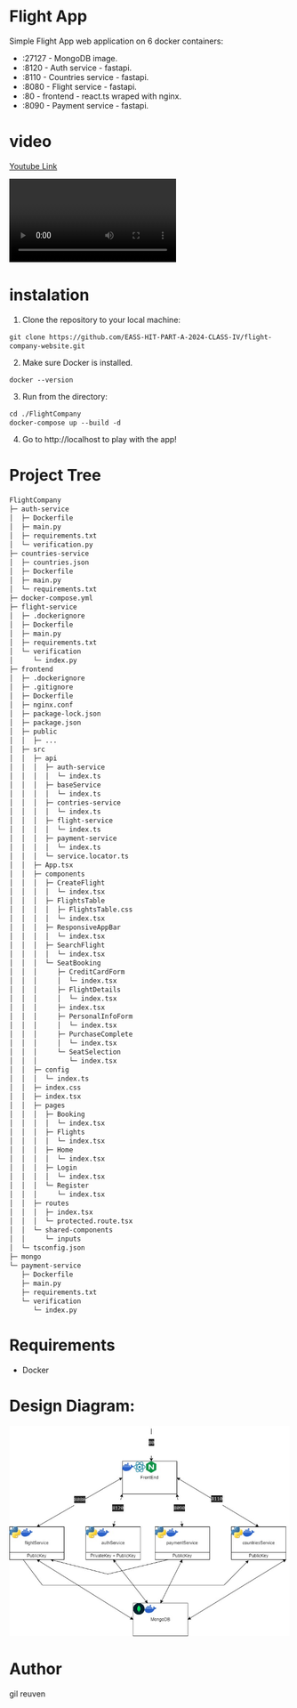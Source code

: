 # Flight App

Simple Flight App web application on 6 docker containers:
- :27127 - MongoDB image.
- :8120  - Auth service - fastapi.
- :8110  - Countries service - fastapi.
- :8080  - Flight service - fastapi.
- :80    - frontend - react.ts wraped with nginx.
- :8090  - Payment service - fastapi.

# video
[Youtube Link](https://youtu.be/aHlG-uUYaMc)

<video src="./readmeFiles/video.mp4" controls></video>

#  instalation
1. Clone the repository to your local machine:
```
git clone https://github.com/EASS-HIT-PART-A-2024-CLASS-IV/flight-company-website.git
```
2. Make sure Docker is installed.
```
docker --version
```
3. Run from the directory:
```
cd ./FlightCompany
docker-compose up --build -d
```
4. Go to http://localhost to play with the app!

# Project Tree

```
FlightCompany
├─ auth-service
│  ├─ Dockerfile
│  ├─ main.py
│  ├─ requirements.txt
│  └─ verification.py
├─ countries-service
│  ├─ countries.json
│  ├─ Dockerfile
│  ├─ main.py
│  └─ requirements.txt
├─ docker-compose.yml
├─ flight-service
│  ├─ .dockerignore
│  ├─ Dockerfile
│  ├─ main.py
│  ├─ requirements.txt
│  └─ verification
│     └─ index.py
├─ frontend
│  ├─ .dockerignore
│  ├─ .gitignore
│  ├─ Dockerfile
│  ├─ nginx.conf
│  ├─ package-lock.json
│  ├─ package.json
│  ├─ public
│  │  ├─ ...
│  ├─ src
│  │  ├─ api
│  │  │  ├─ auth-service
│  │  │  │  └─ index.ts
│  │  │  ├─ baseService
│  │  │  │  └─ index.ts
│  │  │  ├─ contries-service
│  │  │  │  └─ index.ts
│  │  │  ├─ flight-service
│  │  │  │  └─ index.ts
│  │  │  ├─ payment-service
│  │  │  │  └─ index.ts
│  │  │  └─ service.locator.ts
│  │  ├─ App.tsx
│  │  ├─ components
│  │  │  ├─ CreateFlight
│  │  │  │  └─ index.tsx
│  │  │  ├─ FlightsTable
│  │  │  │  ├─ FlightsTable.css
│  │  │  │  └─ index.tsx
│  │  │  ├─ ResponsiveAppBar
│  │  │  │  └─ index.tsx
│  │  │  ├─ SearchFlight
│  │  │  │  └─ index.tsx
│  │  │  └─ SeatBooking
│  │  │     ├─ CreditCardForm
│  │  │     │  └─ index.tsx
│  │  │     ├─ FlightDetails
│  │  │     │  └─ index.tsx
│  │  │     ├─ index.tsx
│  │  │     ├─ PersonalInfoForm
│  │  │     │  └─ index.tsx
│  │  │     ├─ PurchaseComplete
│  │  │     │  └─ index.tsx
│  │  │     └─ SeatSelection
│  │  │        └─ index.tsx
│  │  ├─ config
│  │  │  └─ index.ts
│  │  ├─ index.css
│  │  ├─ index.tsx
│  │  ├─ pages
│  │  │  ├─ Booking
│  │  │  │  └─ index.tsx
│  │  │  ├─ Flights
│  │  │  │  └─ index.tsx
│  │  │  ├─ Home
│  │  │  │  └─ index.tsx
│  │  │  ├─ Login
│  │  │  │  └─ index.tsx
│  │  │  └─ Register
│  │  │     └─ index.tsx
│  │  ├─ routes
│  │  │  ├─ index.tsx
│  │  │  └─ protected.route.tsx
│  │  └─ shared-components
│  │     └─ inputs
│  └─ tsconfig.json
├─ mongo
└─ payment-service
   ├─ Dockerfile
   ├─ main.py
   ├─ requirements.txt
   └─ verification
      └─ index.py
```

# Requirements
- Docker 
# Design Diagram:
<img src="./readmeFiles/flight-app.jpg"></img>

# Author
gil reuven
